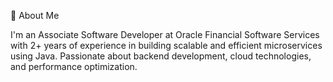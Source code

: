 🚀 About Me

I'm an Associate Software Developer at Oracle Financial Software Services with 2+ years of experience in building scalable and efficient microservices using Java. Passionate about backend development, cloud technologies, and performance optimization.

<!---
kakashi8901/kakashi8901 is a ✨ special ✨ repository because its `README.md` (this file) appears on your GitHub profile.
You can click the Preview link to take a look at your changes.
--->
